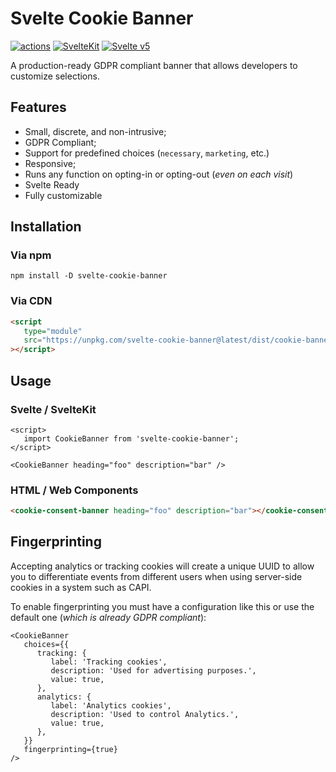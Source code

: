 # Svelte Cookie Banner

[![actions](https://github.com/SebaOfficial/svelte-cookie-banner/actions/workflows/publish.yml/badge.svg)](https://github.com/SebaOfficial/svelte-cookie-banner/actions/workflows/publish.yml) [![SvelteKit](https://img.shields.io/badge/svelte-kit-orange.svg)](https://kit.svelte.dev) [![Svelte v5](https://img.shields.io/badge/svelte-v5-blueviolet.svg)](https://svelte.dev)

A production-ready GDPR compliant banner that allows developers to customize selections.

## Features

- Small, discrete, and non-intrusive;
- GDPR Compliant;
- Support for predefined choices (`necessary`, `marketing`, etc.)
- Responsive;
- Runs any function on opting-in or opting-out (_even on each visit_)
- Svelte Ready
- Fully customizable

## Installation

### Via npm

```shell
npm install -D svelte-cookie-banner
```

### Via CDN

```html
<script
   type="module"
   src="https://unpkg.com/svelte-cookie-banner@latest/dist/cookie-banner.js"
></script>
```

## Usage

### Svelte / SvelteKit

```svelte
<script>
   import CookieBanner from 'svelte-cookie-banner';
</script>

<CookieBanner heading="foo" description="bar" />
```

### HTML / Web Components

```html
<cookie-consent-banner heading="foo" description="bar"></cookie-consent-banner>
```

## Fingerprinting

Accepting analytics or tracking cookies will create a unique UUID to allow you to differentiate events from different users when using server-side cookies in a system such as CAPI.

To enable fingerprinting you must have a configuration like this or use the default one (_which is already GDPR compliant_):

```svelte
<CookieBanner
   choices={{
      tracking: {
         label: 'Tracking cookies',
         description: 'Used for advertising purposes.',
         value: true,
      },
      analytics: {
         label: 'Analytics cookies',
         description: 'Used to control Analytics.',
         value: true,
      },
   }}
   fingerprinting={true}
/>
```
